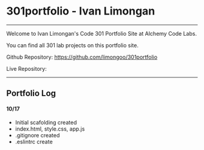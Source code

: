 # 301portfolio - Ivan Limongan
---

Welcome to Ivan Limongan's Code 301 Portfolio Site at Alchemy Code Labs.

You can find all 301 lab projects on this portfolio site.

Github Repository: https://github.com/limongoo/301portfolio

Live Repository: 

--- 

## Portfolio Log

#### 10/17
- Initial scafolding created
- index.html, style.css, app.js
- .gitignore created
- .eslintrc create